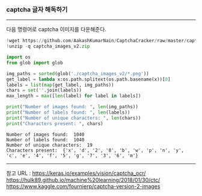 ### captcha 글자 해독하기

---

다음 명령어로 captcha 이미지를 다운해준다.

```python
!wget https://github.com/AakashKumarNain/CaptchaCracker/raw/master/captcha_images_v2.zip
!unzip -q captcha_images_v2.zip
```



```python
import os
from glob import glob

img_paths = sorted(glob('./captcha_images_v2/*.png'))
get_label = lambda x:os.path.splitext(os.path.basename(x))[0]
labels = list(map(get_label, img_paths))
chars = set(''.join(labels))
max_length = max([len(label) for label in labels])

print("Number of images found: ", len(img_paths))
print("Number of labels found: ", len(labels))
print("Number of unique characters: ", len(chars))
print("Characters present: ", chars)
```
```
Number of images found:  1040
Number of labels found:  1040
Number of unique characters:  19
Characters present:  {'x', 'd', '2', '8', 'b', 'w', 'p', 'n', 'y', 'c', 'e', '4', 'f', '5', 'g', '7', '3', '6', 'm'}
```

---

참고 URL : 
<https://keras.io/examples/vision/captcha_ocr/>
<https://hulk89.github.io/machine%20learning/2018/01/30/ctc/>
<https://www.kaggle.com/fournierp/captcha-version-2-images>
